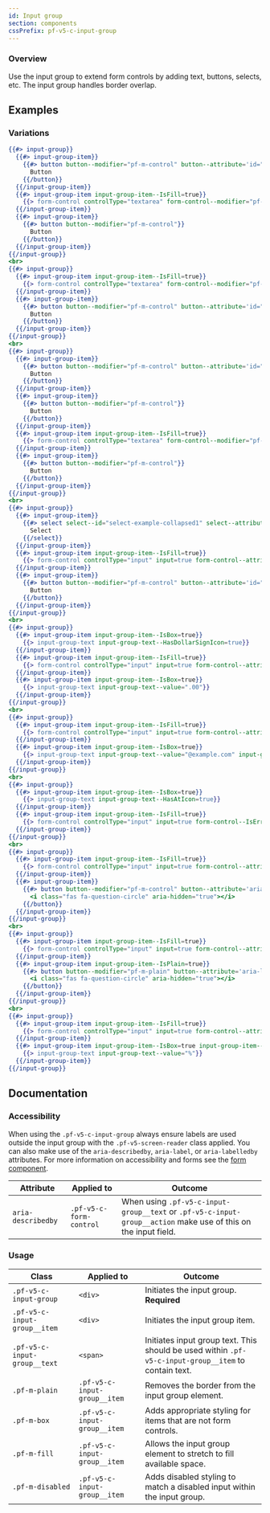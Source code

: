 ```yaml
---
id: Input group
section: components
cssPrefix: pf-v5-c-input-group
---
```

### Overview
Use the input group to extend form controls by adding text, buttons, selects, etc. The input group handles border overlap.

## Examples
### Variations
```hbs
{{#> input-group}}
  {{#> input-group-item}}
    {{#> button button--modifier="pf-m-control" button--attribute='id="textAreaButton1"'}}
      Button
    {{/button}}
  {{/input-group-item}}
  {{#> input-group-item input-group-item--IsFill=true}}
    {{> form-control controlType="textarea" form-control--modifier="pf-m-resize-both" form-control--attribute='name="textarea1" id="textarea1" aria-label="Textarea with buttons" aria-describedby="textAreaButton1"'}}
  {{/input-group-item}}
  {{#> input-group-item}}
    {{#> button button--modifier="pf-m-control"}}
      Button
    {{/button}}
  {{/input-group-item}}
{{/input-group}}
<br>
{{#> input-group}}
  {{#> input-group-item input-group-item--IsFill=true}}
    {{> form-control controlType="textarea" form-control--modifier="pf-m-resize-both" form-control--attribute='name="textarea2" id="textarea2" aria-label="Textarea with button" aria-describedby="textAreaButton2"'}}
  {{/input-group-item}}
  {{#> input-group-item}}
    {{#> button button--modifier="pf-m-control" button--attribute='id="textAreaButton2"'}}
      Button
    {{/button}}
  {{/input-group-item}}
{{/input-group}}
<br>
{{#> input-group}}
  {{#> input-group-item}}
    {{#> button button--modifier="pf-m-control" button--attribute='id="textAreaButton3"'}}
      Button
    {{/button}}
  {{/input-group-item}}
  {{#> input-group-item}}
    {{#> button button--modifier="pf-m-control"}}
      Button
    {{/button}}
  {{/input-group-item}}
  {{#> input-group-item input-group-item--IsFill=true}}
    {{> form-control controlType="textarea" form-control--modifier="pf-m-resize-both" form-control--attribute='name="textarea3" id="textarea3" aria-label="Textarea with buttons" aria-describedby="textAreaButton3"'}}
  {{/input-group-item}}
  {{#> input-group-item}}
    {{#> button button--modifier="pf-m-control"}}
      Button
    {{/button}}
  {{/input-group-item}}
{{/input-group}}
<br>
{{#> input-group}}
  {{#> input-group-item}}
    {{#> select select--id="select-example-collapsed1" select--attribute='style="width: 100px;"'}}
      Select
    {{/select}}
  {{/input-group-item}}
  {{#> input-group-item input-group-item--IsFill=true}}
    {{> form-control controlType="input" input=true form-control--attribute='type="text" id="textInput4" name="textInput4" aria-label="Input with select and button" aria-describedby="inputSelectButton1"'}}
  {{/input-group-item}}
  {{#> input-group-item}}
    {{#> button button--modifier="pf-m-control" button--attribute='id="inputSelectButton1"'}}
      Button
    {{/button}}
  {{/input-group-item}}
{{/input-group}}
<br>
{{#> input-group}}
  {{#> input-group-item input-group-item--IsBox=true}}
    {{> input-group-text input-group-text--HasDollarSignIcon=true}}
  {{/input-group-item}}
  {{#> input-group-item input-group-item--IsFill=true}}
    {{> form-control controlType="input" input=true form-control--attribute='type="number" id="textInput5" name="textInput5" aria-label=" Dollar amount input example"'}}
  {{/input-group-item}}
  {{#> input-group-item input-group-item--IsBox=true}}
    {{> input-group-text input-group-text--value=".00"}}
  {{/input-group-item}}
{{/input-group}}
<br>
{{#> input-group}}
  {{#> input-group-item input-group-item--IsFill=true}}
    {{> form-control controlType="input" input=true form-control--attribute='type="email" id="textInput6" name="textInput6" aria-label="Email input field" aria-describedby="email-example"'}}
  {{/input-group-item}}
  {{#> input-group-item input-group-item--IsBox=true}}
    {{> input-group-text input-group-text--value="@example.com" input-group-text--id='email-example'}}
  {{/input-group-item}}
{{/input-group}}
<br>
{{#> input-group}}
  {{#> input-group-item input-group-item--IsBox=true}}
    {{> input-group-text input-group-text--HasAtIcon=true}}
  {{/input-group-item}}
  {{#> input-group-item input-group-item--IsFill=true}}
    {{> form-control controlType="input" input=true form-control--IsError='true' form-control--IsRequired='true' form-control--attribute='type="email" id="textInput7" name="textInput7" aria-invalid="true" aria-label="Error state username example"'}}
  {{/input-group-item}}
{{/input-group}}
<br>
{{#> input-group}}
  {{#> input-group-item input-group-item--IsFill=true}}
    {{> form-control controlType="input" input=true form-control--attribute='type="text" id="textInput13" name="textInput13" aria-label="Input example with popover"'}}
  {{/input-group-item}}
  {{#> input-group-item}}
    {{#> button button--modifier="pf-m-control" button--attribute='aria-label="Popover for input"'}}
      <i class="fas fa-question-circle" aria-hidden="true"></i>
    {{/button}}
  {{/input-group-item}}
{{/input-group}}
<br>
{{#> input-group}}
  {{#> input-group-item input-group-item--IsFill=true}}
    {{> form-control controlType="input" input=true form-control--attribute='type="text" id="textInput12" name="textInput12" aria-label="Input example with popover"'}}
  {{/input-group-item}}
  {{#> input-group-item input-group-item--IsPlain=true}}
    {{#> button button--modifier="pf-m-plain" button--attribute='aria-label="Popover for input"'}}
      <i class="fas fa-question-circle" aria-hidden="true"></i>
    {{/button}}
  {{/input-group-item}}
{{/input-group}}
<br>
{{#> input-group}}
  {{#> input-group-item input-group-item--IsFill=true}}
    {{> form-control controlType="input" input=true form-control--attribute='type="number" id="textInput14" name="textInput14" aria-label="Input example with plain unit"'}}
  {{/input-group-item}}
  {{#> input-group-item input-group-item--IsBox=true input-group-item--IsPlain=true}}
    {{> input-group-text input-group-text--value="%"}}
  {{/input-group-item}}
{{/input-group}}
```

## Documentation
### Accessibility
When using the `.pf-v5-c-input-group` always ensure labels are used outside the input group with the `.pf-v5-screen-reader` class applied. You can also make use of the `aria-describedby`, `aria-label`, or `aria-labelledby` attributes. For more information on accessibility and forms see the [form component](/components/form).

| Attribute | Applied to | Outcome |
| -- | -- | -- |
| `aria-describedby` | `.pf-v5-c-form-control` |  When using `.pf-v5-c-input-group__text` or `.pf-v5-c-input-group__action` make use of this on the input field. |


### Usage
| Class | Applied to | Outcome |
| -- | -- | -- |
| `.pf-v5-c-input-group` | `<div>` |  Initiates the input group. **Required** |
| `.pf-v5-c-input-group__item` | `<div>` |  Initiates the input group item. |
| `.pf-v5-c-input-group__text` | `<span>` |  Initiates input group text. This should be used within `.pf-v5-c-input-group__item` to contain text. |
| `.pf-m-plain` | `.pf-v5-c-input-group__item` | Removes the border from the input group element. |
| `.pf-m-box` | `.pf-v5-c-input-group__item` | Adds appropriate styling for items that are not form controls. |
| `.pf-m-fill` | `.pf-v5-c-input-group__item` | Allows the input group element to stretch to fill available space. |
| `.pf-m-disabled` | `.pf-v5-c-input-group__item` | Adds disabled styling to match a disabled input within the input group. |

